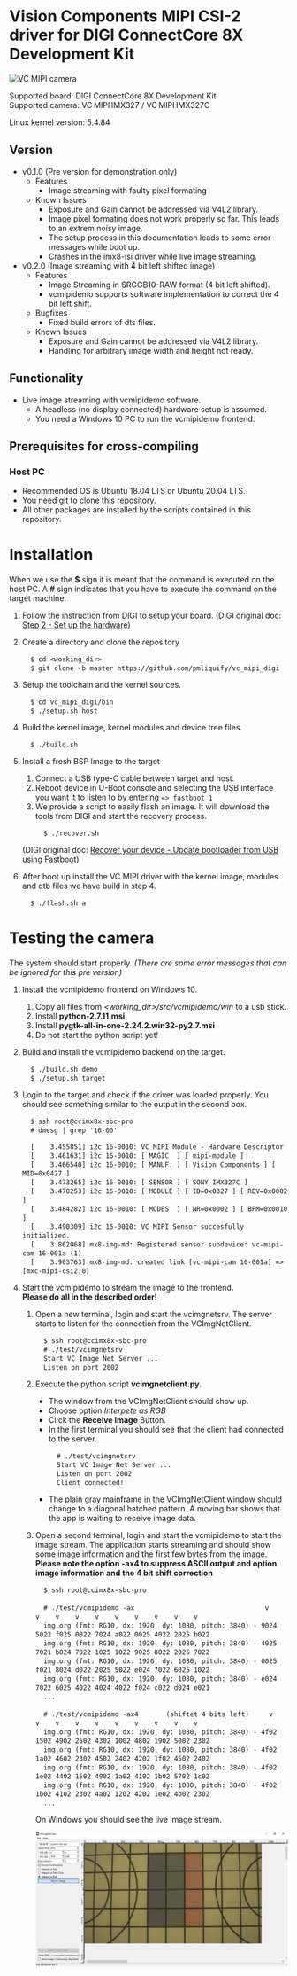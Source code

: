 # Vision Components MIPI CSI-2 driver for DIGI ConnectCore 8X Development Kit
![VC MIPI camera](https://www.vision-components.com/fileadmin/external/documentation/hardware/VC_MIPI_Camera_Module/VC_MIPI_Camera_Module_Hardware_Operating_Manual-Dateien/mipi_sensor_front_back.png)

Supported board: DIGI ConnectCore 8X Development Kit   
Supported camera: VC MIPI IMX327 / VC MIPI IMX327C   

Linux kernel version: 5.4.84   

## Version
* v0.1.0 (Pre version for demonstration only)
  * Features
    * Image streaming with faulty pixel formating
  * Known Issues
    * Exposure and Gain cannot be addressed via V4L2 library.
    * Image pixel formating does not work properly so far. This leads to an extrem noisy image.
    * The setup process in this documentation leads to some error messages while boot up.
    * Crashes in the imx8-isi driver while live image streaming.
* v0.2.0 (Image streaming with 4 bit left shifted image)
  * Features
    * Image Streaming in SRGGB10-RAW format (4 bit left shifted).
    * vcmipidemo supports software implementation to correct the 4 bit left shift.
  * Bugfixes
    * Fixed build errors of dts files.
  * Known Issues
    * Exposure and Gain cannot be addressed via V4L2 library.
    * Handling for arbitrary image width and height not ready.

## Functionality 
* Live image streaming with vcmipidemo software.
  * A headless (no display connected) hardware setup is assumed.
  * You need a Windows 10 PC to run the vcmipidemo frontend.

## Prerequisites for cross-compiling
### Host PC
* Recommended OS is Ubuntu 18.04 LTS or Ubuntu 20.04 LTS.
* You need git to clone this repository.
* All other packages are installed by the scripts contained in this repository.

# Installation
When we use the **$** sign it is meant that the command is executed on the host PC. A **#** sign indicates that you have to execute the command on the target machine.  

1. Follow the instruction from DIGI to setup your board. (DIGI original doc: [Step 2 - Set up the hardware](https://www.digi.com/resources/documentation/digidocs/embedded/dey/3.0/cc8x/yocto-gs_t_set-up-hw_8x))

2. Create a directory and clone the repository   
   ```
     $ cd <working_dir>
     $ git clone -b master https://github.com/pmliquify/vc_mipi_digi 
   ```

3. Setup the toolchain and the kernel sources.
   ```
     $ cd vc_mipi_digi/bin
     $ ./setup.sh host
   ```

4. Build the kernel image, kernel modules and device tree files.
   ```
     $ ./build.sh
   ```

5. Install a fresh BSP Image to the target
   1. Connect a USB type-C cable between target and host. 
   2. Reboot device in U-Boot console and selecting the USB interface you want it to listen to by entering ```=> fastboot 1```
   3. We provide a script to easily flash an image. It will download the tools from DIGI and start the recovery process.
      ```
        $ ./recover.sh
      ```
    (DIGI original doc: [Recover your device - Update bootloader from USB using Fastboot](
https://www.digi.com/resources/documentation/digidocs/embedded/dey/3.0/cc8x/yocto_t_recover-device_8#update-bootloader-from-usb-using-fastboot))

6. After boot up install the VC MIPI driver with the kernel image, modules and dtb files we have build in step 4.
   ```
     $ ./flash.sh a
   ```

# Testing the camera
The system should start properly. *(There are some error messages that can be ignored for this pre version)*

1. Install the vcmipidemo frontend on Windows 10. 
   1. Copy all files from *<working_dir>/src/vcmipidemo/win* to a usb stick.
   2. Install **python-2.7.11.msi** 
   3. Install **pygtk-all-in-one-2.24.2.win32-py2.7.msi**
   4. Do not start the python script yet!

2. Build and install the vcmipidemo backend on the target.
   ```
     $ ./build.sh demo
     $ ./setup.sh target
   ```

3. Login to the target and check if the driver was loaded properly. You should see something similar to the output in the second box.
   ```
     $ ssh root@ccimx8x-sbc-pro
     # dmesg | grep '16-00'
   ```
   ```
     [    3.455851] i2c 16-0010: VC MIPI Module - Hardware Descriptor
     [    3.461631] i2c 16-0010: [ MAGIC  ] [ mipi-module ]
     [    3.466540] i2c 16-0010: [ MANUF. ] [ Vision Components ] [ MID=0x0427 ]
     [    3.473265] i2c 16-0010: [ SENSOR ] [ SONY IMX327C ]
     [    3.478253] i2c 16-0010: [ MODULE ] [ ID=0x0327 ] [ REV=0x0002 ]
     [    3.484282] i2c 16-0010: [ MODES  ] [ NR=0x0002 ] [ BPM=0x0010 ]
     [    3.490309] i2c 16-0010: VC MIPI Sensor succesfully initialized.
     [    3.862068] mx8-img-md: Registered sensor subdevice: vc-mipi-cam 16-001a (1)
     [    3.903763] mx8-img-md: created link [vc-mipi-cam 16-001a] => [mxc-mipi-csi2.0]
   ```

3. Start the vcmipidemo to stream the image to the frontend.   
   **Please do all in the described order!**
   1. Open a new terminal, login and start the vcimgnetsrv. The server starts to listen for the connection from the VCImgNetClient.
      ```
        $ ssh root@ccimx8x-sbc-pro
        # ./test/vcimgnetsrv
        Start VC Image Net Server ...
        Listen on port 2002
      ```
   
   2. Execute the python script **vcimgnetclient.py**. 
      * The window from the VCImgNetClient should show up. 
      * Choose option _Interpete as RGB_
      * Click the **Receive Image** Button.
      * In the first terminal you should see that the client had connected to the server.
        ```
          # ./test/vcimgnetsrv
          Start VC Image Net Server ...
          Listen on port 2002
          Client connected!
        ```
      * The plain gray mainframe in the VCImgNetClient window should change to a diagonal hatched pattern. 
        A moving bar shows that the app is waiting to receive image data.   
      
   3. Open a second terminal, login and start the vcmipidemo to start the image stream. The application starts streaming 
      and should show some image information and the first few bytes from the image.
      **Please note the option -ax4 to suppress ASCII output and option image information and the 4 bit shift correction** 
      ```
        $ ssh root@ccimx8x-sbc-pro
        
        # ./test/vcmipidemo -ax                                 v    v    v    v    v    v    v    v    v    v
        img.org (fmt: RG10, dx: 1920, dy: 1080, pitch: 3840) - 9024 5022 f025 0022 7024 a022 0025 4022 2025 b022 
        img.org (fmt: RG10, dx: 1920, dy: 1080, pitch: 3840) - 4025 7021 b024 7022 1025 1022 9025 8022 2025 7022 
        img.org (fmt: RG10, dx: 1920, dy: 1080, pitch: 3840) - 0025 f021 8024 d022 2025 5022 e024 7022 6025 1022 
        img.org (fmt: RG10, dx: 1920, dy: 1080, pitch: 3840) - e024 7022 6025 4022 4024 4022 f024 c022 d024 e021
        ...
        
        # ./test/vcmipidemo -ax4       (shiftet 4 bits left)     v    v    v    v    v    v    v    v    v    v
        img.org (fmt: RG10, dx: 1920, dy: 1080, pitch: 3840) - 4f02 1502 4902 2502 4302 1002 4802 1902 5002 2302 
        img.org (fmt: RG10, dx: 1920, dy: 1080, pitch: 3840) - 4f02 1a02 4602 2302 4502 2402 4202 1f02 4502 2402 
        img.org (fmt: RG10, dx: 1920, dy: 1080, pitch: 3840) - 4f02 1e02 4402 1502 4902 1a02 4102 1b02 5702 1c02 
        img.org (fmt: RG10, dx: 1920, dy: 1080, pitch: 3840) - 4f02 1b02 4102 2302 4a02 1202 4202 1e02 4b02 2302
        ...       
      ```
      On Windows you should see the live image stream.   
      
      ![vcmipidemo screenshot](https://raw.githubusercontent.com/pmliquify/vc_mipi_digi/master/docs/vcmipidemo_screenshot.png)

